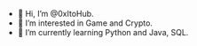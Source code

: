 - 👋 Hi, I’m @0xItoHub.
- 👀 I’m interested in Game and Crypto.
- 🌱 I’m currently learning Python and Java, SQL.


<!---
0xItoHub/0xItoHub is a ✨ special ✨ repository because its `README.md` (this file) appears on your GitHub profile.
You can click the Preview link to take a look at your changes.
--->
